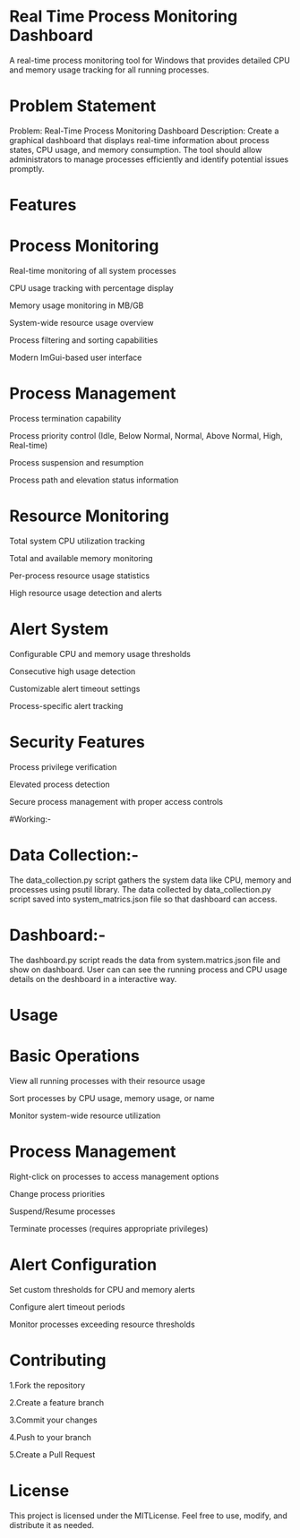 # Real Time Process Monitoring Dashboard
A real-time process monitoring tool for Windows that provides detailed CPU and memory usage tracking for all running processes.


# Problem Statement
Problem: Real-Time Process Monitoring Dashboard
Description: Create a graphical dashboard that displays real-time information about process states, CPU usage, and memory consumption. The tool should allow administrators to manage processes efficiently and identify potential issues promptly.


# Features

 # Process Monitoring
 Real-time monitoring of all system processes
 
 CPU usage tracking with percentage display
 
 Memory usage monitoring in MB/GB
 
 System-wide resource usage overview
 
 Process filtering and sorting capabilities
 
 Modern ImGui-based user interface

 # Process Management
 
 Process termination capability
 
 Process priority control (Idle, Below Normal, Normal, Above Normal, High, Real-time)
 
 Process suspension and resumption
 
 Process path and elevation status information

  # Resource Monitoring
  
 Total system CPU utilization tracking
 
 Total and available memory monitoring
 
 Per-process resource usage statistics
 
 High resource usage detection and alerts

  # Alert System
  
 Configurable CPU and memory usage thresholds
 
 Consecutive high usage detection
 
 Customizable alert timeout settings
 
 Process-specific alert tracking

 
# Security Features

 Process privilege verification
 
 Elevated process detection
 
 Secure process management with proper access controls


#Working:-

 # Data Collection:-

 The data_collection.py script gathers the system data like CPU, memory and processes using psutil library.
 The data collected by data_collection.py script saved into system_matrics.json file so that dashboard can access.

# Dashboard:-

The dashboard.py script reads the data from system.matrics.json file and show on dashboard.
User can can see the running process and CPU usage details on the deshboard in a interactive way.


# Usage


 # Basic Operations
 
 View all running processes with their resource usage
 
 Sort processes by CPU usage, memory usage, or name
 
 Monitor system-wide resource utilization

 # Process Management
 
 Right-click on processes to access management options
 
 Change process priorities
 
 Suspend/Resume processes
 
 Terminate processes (requires appropriate privileges)

# Alert Configuration
 
 Set custom thresholds for CPU and memory alerts
 
 Configure alert timeout periods
 
 Monitor processes exceeding resource thresholds

 
 # Contributing

1.Fork the repository

2.Create a feature branch

3.Commit your changes

4.Push to your branch

5.Create a Pull Request


# License

This project is licensed under the MITLicense. Feel free to use, modify, and distribute it as needed.
